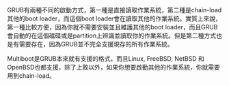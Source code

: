 GRUB有兩種不同的啟動方式，第一種是直接讀取作業系統，第二種是chain-load其他的boot loader，而這個boot loader會在讀取其他的作業系統。實質上來說，第一種比較方便，因為你就不需要安裝並且維護其他的boot loader，而且GRUB會自動的在這個磁碟或是partition上辨識並讀取你的作業系統。但是第二種方式也是有需要存在，因為GRUB並不完全支援現存的所有作業系統。

Multiboot是GRUB本來就有支援的格式，而且Linux, FreeBSD, NetBSD 和OpenBSD也都支援，除了上敘以外，如果你想要啟動其他的作業系統，你就需要用到chain-load。